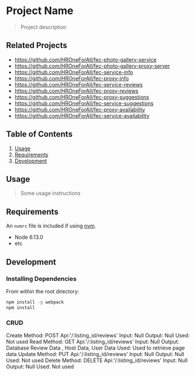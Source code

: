 # Project Name

> Project description

## Related Projects

  - https://github.com/HROneForAll/fec-photo-gallery-service
  - https://github.com/HROneForAll/fec-photo-gallery-proxy-server
  - https://github.com/HROneForAll/fec-service-info
  - https://github.com/HROneForAll/fec-proxy-info
  - https://github.com/HROneForAll/fec-service-reviews
  - https://github.com/HROneForAll/fec-proxy-reviews
  - https://github.com/HROneForAll/fec-proxy-suggestions
  - https://github.com/HROneForAll/fec-service-suggestions
  - https://github.com/HROneForAll/fec-proxy-availability
  - https://github.com/HROneForAll/fec-service-availability

## Table of Contents

1. [Usage](#Usage)
1. [Requirements](#requirements)
1. [Development](#development)

## Usage

> Some usage instructions

## Requirements

An `nvmrc` file is included if using [nvm](https://github.com/creationix/nvm).

- Node 6.13.0
- etc

## Development

### Installing Dependencies

From within the root directory:

```sh
npm install -g webpack
npm install
```
### CRUD ###

Create 
  Method: POST
  Api:'/:listing_id/reviews'
  Input: Null
  Output: Null
  Used: Not used
Read
  Method: GET
  Api:'/:listing_id/reviews'
  Input: Null
  Output: Database Review Data , Host Data, User Data
  Used: Used to retrieve page data
Update
  Method: PUT
  Api:'/:listing_id/reviews'
  Input: Null
  Output: Null
  Used: Not used
Delete
  Method: DELETE
  Api:'/:listing_id/reviews'
  Input: Null
  Output: Null
  Used:  Not used 
